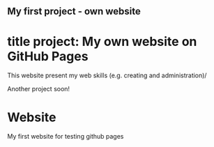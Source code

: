 ## My first project - own website
# title project: My own website on GitHub Pages

This website present my web skills (e.g. creating and administration)/

Another project soon!



# Website
My first website for testing github pages
